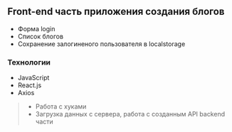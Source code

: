 ## Front-end часть приложения создания блогов

- Форма login
- Список блогов
- Сохранение залогиненого пользователя в localstorage

### Технологии

- JavaScript
- React.js
- Axios

> - Работа с хуками
> - Загрузка данных с сервера, работа с созданным API backend части
